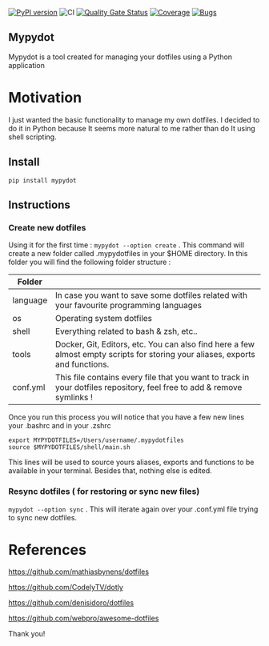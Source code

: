 [![PyPI version](https://badge.fury.io/py/mypydot.svg)](https://badge.fury.io/py/mypydot)
![CI](https://github.com/andres-ortizl/mypydot/actions/workflows/main.yml/badge.svg)
[![Quality Gate Status](https://sonarcloud.io/api/project_badges/measure?project=mypydot&metric=alert_status)](https://sonarcloud.io/summary/new_code?id=mypydot)
[![Coverage](https://sonarcloud.io/api/project_badges/measure?project=mypydot&metric=coverage)](https://sonarcloud.io/summary/new_code?id=mypydot)
[![Bugs](https://sonarcloud.io/api/project_badges/measure?project=mypydot&metric=bugs)](https://sonarcloud.io/summary/new_code?id=mypydot)

## Mypydot

Mypydot is a tool created for managing your dotfiles using a Python application

# Motivation

I just wanted the basic functionality to manage my own dotfiles. I decided to do it in Python because It seems more natural
to me rather than do It using shell scripting.

## Install

```pip install mypydot```

## Instructions

### Create new dotfiles
Using it for the first time : ```mypydot --option create``` . This command will create a new folder called .mypydotfiles
in your $HOME directory. In this folder you will find the following folder structure :

| Folder   |                                                                                                                               | 
|----------|-------------------------------------------------------------------------------------------------------------------------------|
| language | In case you want to save some dotfiles related with your favourite programming languages                                      |  
| os       | Operating system dotfiles                                                                                                     |  
| shell    | Everything related to bash & zsh, etc..                                                                                       |  
| tools    | Docker, Git, Editors, etc. You can also find here a few almost empty scripts for storing your aliases, exports and functions. |  
| conf.yml | This file contains every file that you want to track in your dotfiles repository, feel free to add & remove symlinks !        |  

Once you run this process you will notice that you have a few new lines your .bashrc and in your .zshrc

```
export MYPYDOTFILES=/Users/username/.mypydotfiles
source $MYPYDOTFILES/shell/main.sh
```
This lines will be used to source yours aliases, exports and functions to be available in your terminal.
Besides that, nothing else is edited.
### Resync dotfiles ( for restoring or sync new files) 
```mypydot --option sync``` . This will iterate again over your .conf.yml file trying to sync new dotfiles.

# References 

https://github.com/mathiasbynens/dotfiles

https://github.com/CodelyTV/dotly

https://github.com/denisidoro/dotfiles

https://github.com/webpro/awesome-dotfiles

Thank you!